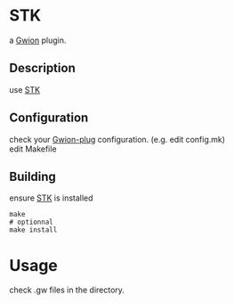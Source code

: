 # STK
  a [Gwion](https://github.com/Gwion/Gwion) plugin.  
## Description
use [STK](https://github.com/.../STK)
## Configuration
check your [Gwion-plug](https://github.com/Gwion/gwion-plug) configuration. (e.g. edit config.mk)  
edit Makefile
## Building
ensure [STK](https://github.com/.../STK) is installed
```
make
# optionnal
make install
```
# Usage
check .gw files in the directory.
